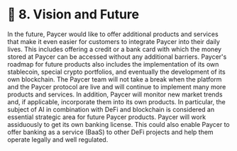 # 🚀 8. Vision and Future

In the future, Paycer would like to offer additional products and services that make it even easier for customers to integrate Paycer into their daily lives. This includes offering a credit or a bank card with which the money stored at Paycer can be accessed without any additional barriers. Paycer's roadmap for future products also includes the implementation of its own stablecoin, special crypto portfolios, and eventually the development of its own blockchain. The Paycer team will not take a break when the platform and the Paycer protocol are live and will continue to implement many more products and services. In addition, Paycer will monitor new market trends and, if applicable, incorporate them into its own products. In particular, the subject of AI in combination with DeFi and blockchain is considered an essential strategic area for future Paycer products. Paycer will work assiduously to get its own banking license. This could also enable Paycer to offer banking as a service (BaaS) to other DeFi projects and help them operate legally and well regulated.

